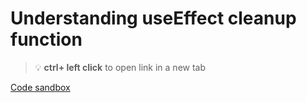 # Understanding useEffect cleanup function 


> :bulb: **ctrl+ left click** to open link in a new tab 

[Code sandbox](https://codesandbox.io/s/use-effect-cleanup-en-xtdoc3?file=/src/App.js)